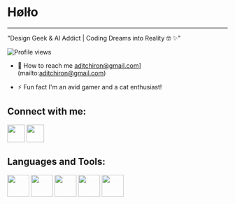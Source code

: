 # Hølło

---

"Design Geek & AI Addict | Coding Dreams into Reality 🤓 ✨"

![Profile views](https://komarev.com/ghpvc/?username=putrakhamdani16&color=blue)

- 📧 How to reach me aditchiron@gmail.com](mailto:aditchiron@gmail.com)

- ⚡ Fun fact I'm an avid gamer and a cat enthusiast!

## Connect with me:

[<img src="https://cdn-icons-png.flaticon.com/512/174/174857.png" width="40">](https://www.linkedin.com/in/aditia-firman-3903ab288?utm_source=share&utm_campaign=share_via&utm_content=profile&utm_medium=android_app)
[<img src="https://cdn-icons-png.flaticon.com/512/174/174855.png" width="40">](https://www.instagram.com/aditwhoo?igsh=MTl1Mmx1NTFhZHlmYQ==)

## Languages and Tools:

<img src="https://cdn.jsdelivr.net/gh/devicons/devicon/icons/dart/dart-original.svg" width="50"/> 
<img src="https://cdn.jsdelivr.net/gh/devicons/devicon/icons/figma/figma-original.svg" width="50"/>
<img src="https://cdn.jsdelivr.net/gh/devicons/devicon/icons/flutter/flutter-original.svg" width="50"/>
<img src="https://cdn.jsdelivr.net/gh/devicons/devicon/icons/git/git-original.svg" width="50"/>
<img src="https://cdn.jsdelivr.net/gh/devicons/devicon/icons/python/python-original.svg" width="50"/>
